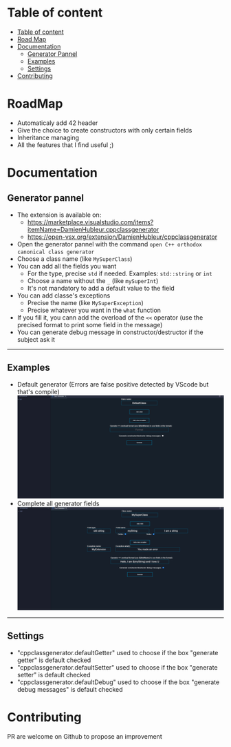 # Table of content
- [Table of content](#table-of-content)
- [Road Map](#roadmap)
- [Documentation](#documentation)
	- [Generator Pannel](#generator-pannel)
	- [Examples](#examples)
	- [Settings](#settings)
- [Contributing](#contributing)
# RoadMap
- Automaticaly add 42 header
- Give the choice to create constructors with only certain fields
- Inheritance managing
- All the features that I find useful ;)
# Documentation
## Generator pannel
- The extension is available on:
	- https://marketplace.visualstudio.com/items?itemName=DamienHubleur.cppclassgenerator
	- https://open-vsx.org/extension/DamienHubleur/cppclassgenerator
- Open the generator pannel with the command `open C++ orthodox canonical class generator`
- Choose a class name (like `MySuperClass`)
- You can add all the fields you want 
	- For the type, precise `std` if needed. Examples: `std::string` or `int`
	- Choose a name without the `_` (like `mySuperInt`)
	- It's not mandatory to add a default value to the field
- You can add classe's exceptions
	- Precise the name (like `MySuperException`)
	- Precise whatever you want in the `what` function
- If you fill it, you cann add the overload of the `<<` operator (use the precised format to print some field in the message)
- You can generate debug message in constructor/destructor if the subject ask it
---
## Examples
- Default generator (Errors are false positive detected by VScode but that's compile)
![Default](resources/defaultGenerator.gif)
- Complete all generator fields
![Default](resources/completeGenerator.gif)
---
## Settings
- "cppclassgenerator.defaultGetter" used to choose if the box "generate getter" is default checked
- "cppclassgenerator.defaultSetter" used to choose if the box "generate setter" is default checked
- "cppclassgenerator.defaultDebug" used to choose if the box "generate debug messages" is default checked
# Contributing
PR are welcome on Github to propose an improvement 